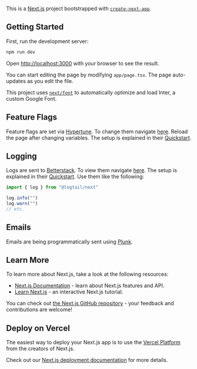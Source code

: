This is a [Next.js](https://nextjs.org/) project bootstrapped with [`create-next-app`](https://github.com/vercel/next.js/tree/canary/packages/create-next-app).

## Getting Started

First, run the development server:

```bash
npm run dev
```

Open [http://localhost:3000](http://localhost:3000) with your browser to see the result.

You can start editing the page by modifying `app/page.tsx`. The page auto-updates as you edit the file.

This project uses [`next/font`](https://nextjs.org/docs/basic-features/font-optimization) to automatically optimize and load Inter, a custom Google Font.

## Feature Flags

Feature flags are set via [Hypertune](https://hypertune.com). To change them navigate [here](https://app.hypertune.com/projects/2736/draft). Reload the page after changing variables. The setup is explained in their [Quickstart](https://docs.hypertune.com/getting-started/feature-flags-quickstart).

## Logging

Logs are sent to [Betterstack](https://beterstack.com). To view them navigate [here](https://logs.betterstack.com/team/210187/tail). The setup is explained in their [Quickstart](https://betterstack.com/docs/logs/javascript/nextjs/). Use them like the following:

```ts
import { log } from "@logtail/next"

log.info("")
log.warn("")
// etc.
```

## Emails

Emails are being programmatically sent using [Plunk](https://app.useplunk.com/).

## Learn More

To learn more about Next.js, take a look at the following resources:

- [Next.js Documentation](https://nextjs.org/docs) - learn about Next.js features and API.
- [Learn Next.js](https://nextjs.org/learn) - an interactive Next.js tutorial.

You can check out [the Next.js GitHub repository](https://github.com/vercel/next.js/) - your feedback and contributions are welcome!

## Deploy on Vercel

The easiest way to deploy your Next.js app is to use the [Vercel Platform](https://vercel.com/new?utm_medium=default-template&filter=next.js&utm_source=create-next-app&utm_campaign=create-next-app-readme) from the creators of Next.js.

Check out our [Next.js deployment documentation](https://nextjs.org/docs/deployment) for more details.
